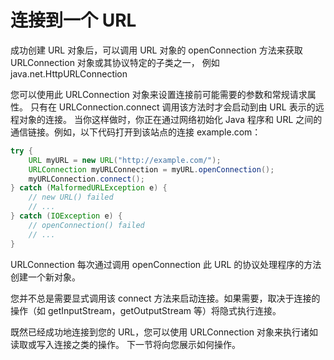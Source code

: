 # 连接到一个 URL

成功创建 URL 对象后，可以调用 URL 对象的 openConnection 方法来获取 URLConnection 对象或其协议特定的子类之一，
例如 java.net.HttpURLConnection

您可以使用此 URLConnection 对象来设置连接前可能需要的参数和常规请求属性。
只有在 URLConnection.connect 调用该方法时才会启动到由 URL 表示的远程对象的连接。
当你这样做时，你正在通过网络初始化 Java 程序和 URL 之间的通信链接。例如，以下代码打开到该站点的连接 example.com：

```java
try {
    URL myURL = new URL("http://example.com/");
    URLConnection myURLConnection = myURL.openConnection();
    myURLConnection.connect();
} catch (MalformedURLException e) {
    // new URL() failed
    // ...
} catch (IOException e) {
    // openConnection() failed
    // ...
}
```

URLConnection 每次通过调用 openConnection 此 URL 的协议处理程序的方法创建一个新对象。

您并不总是需要显式调用该 connect 方法来启动连接。如果需要，取决于连接的操作（如 getInputStream，getOutputStream 等）将隐式执行连接。

既然已经成功地连接到您的 URL，您可以使用 URLConnection 对象来执行诸如读取或写入连接之类的操作。
下一节将向您展示如何操作。
